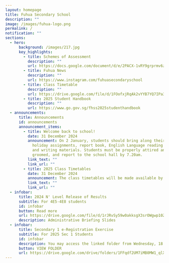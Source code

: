 ```yaml
---
layout: homepage
title: Fuhua Secondary School
description: ""
image: /images/fuhua-logo.png
permalink: /
notification: ""
sections:
  - hero:
      background: /images/217.jpg
      key_highlights:
        - title: Schemes of Assessment
          description: ""
          url: https://docs.google.com/document/d/e/2PACX-1vRY9grprmv6zyYqW0hD89717TvOn5FemE6IOehli7p5PXoL6l_DSiRBj1OsOOFNQIrJdsUq-UMTTFLJ/pub
        - title: Fuhua News
          description: ""
          url: https://www.instagram.com/fuhuasecondaryschool
        - title: Class Timetable
          description: ""
          url: https://drive.google.com/file/d/1FOofxjRqAk2vYYB7YQ7IPa3qMhTg0Dtd/view?usp=sharing
        - title: 2025 Student Handbook
          description: ""
          url: https://www.go.gov.sg/fhss2025studenthandbook
  - announcements:
      title: Announcements
      id: announcements
      announcement_items:
        - title: Welcome back to school!
          date: 31 December 2024
          announcement: On 2 January, students should bring along their charged iPad,
            holiday assignments, report book, English Language reading materials
            and writing materials. Students must be properly attired and
            groomed, and report to the school hall by 7.20am.
          link_text: ""
          link_url: ""
        - title: 2025 Class Timetables
          date: 31 December 2024
          announcement: The class timetables will be made available by 3 January 2025.
          link_text: ""
          link_url: ""
  - infobar:
      title: 2024 N' Level Release of Results
      subtitle: For 4E5-4E8 students
      id: infobar
      button: Read more
      url: https://drive.google.com/file/d/1rJRvSy59w0akksgX3srOWgwp10Zm3j7L/view?usp=sharing
      description: Administrative Briefing Slides
  - infobar:
      title: Secondary 1 e-Registration Exercise
      subtitle: For 2025 Sec 1 Students
      id: infobar
      description: You may access the linked folder from Wednesday, 18 Dec 2024.
      button: VIEW FOLDER
      url: https://drive.google.com/drive/folders/1FFqdf2UM7iMB0MW1_qlXebvNVHjTaA3C?usp=sharing
---
```

